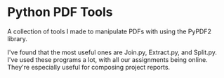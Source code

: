 # Python PDF Tools
A collection of tools I made to manipulate PDFs with using the PyPDF2 library.

I've found that the most useful ones are Join.py, Extract.py, and Split.py. I've used these programs a lot, with all our assignments being online. They're especially useful for composing project reports.
